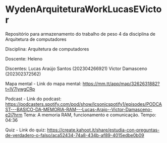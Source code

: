 # WydenArquiteturaWorkLucasEVictor
Repositório para armazenamento do trabalho de peso 4 da disciplina de Arquitetura de computadores

Disciplina: Arquitetura de computadores

Doscente: Heleno

Discentes: 
Lucas Araújo Santos (202304266921)
Victor Damasceno (202302372562)

Mapa mental -
Link do mapa mental: https://mm.tt/app/map/3262631882?t=lV7IywgCRp

Podcast - 
Link do podcast: https://podcasters.spotify.com/pod/show/lcsonicspotify1/episodes/PODCAST---BASICO-DA-MEMORIA-RAM---Lucas-Arajo--Victor-Damasceno-e2j7hrm
Tema: A memoria RAM, funcionamento e comunicação.
Tempo: 04:36

Quiz - 
Link do quiz: https://create.kahoot.it/share/estudia-con-preguntas-de-verdadero-o-falso/aca52434-74a8-434b-af89-4015edbe0b09



